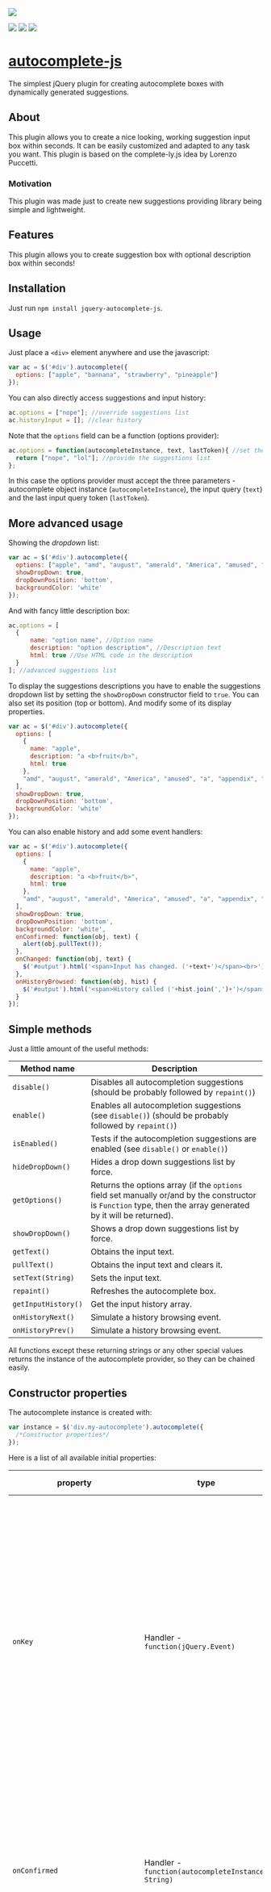 
![](https://nodei.co/npm/jquery-autocomplete-js.png?compact=true)

![](https://img.shields.io/npm/v/jquery-autocomplete-js.svg?style=flat-square)
![](https://img.shields.io/npm/l/jquery-autocomplete-js.svg?style=flat-square)
![](https://img.shields.io/npm/dm/jquery-autocomplete-js.svg?style=flat-square)

# [autocomplete-js](https://www.npmjs.com/package/jquery-autocomplete-js)
The simplest jQuery plugin for creating autocomplete boxes with dynamically generated suggestions.

## About
This plugin allows you to create a nice looking, working suggestion input box within seconds.
It can be easily customized and adapted to any task you want.
This plugin is based on the complete-ly.js idea by Lorenzo Puccetti.

### Motivation
This plugin was made just to create new suggestions providing library being simple and lightweight.

## Features

This plugin allows you to create suggestion box with optional description box within seconds!

## Installation

Just run `npm install jquery-autocomplete-js`.

## Usage

Just place a `<div>` element anywhere and use the javascript:

```javascript
var ac = $('#div').autocomplete({
  options: ["apple", "bannana", "strawberry", "pineapple"]
});
```

You can also directly access suggestions and input history:

```javascript
ac.options = ["nope"]; //override suggestions list
ac.historyInput = []; //clear history
```

Note that the `options` field can be a function (options provider):

```javascript
ac.options = function(autocompleteInstance, text, lastToken){ //set the options provider
  return ["nope", "lol"]; //provide the suggestions list
};
```
In this case the options provider must accept the three parameters - autocomplete object instance (`autocompleteInstance`), the input query (`text`) and the last input query token (`lastToken`).


## More advanced usage

Showing the *dropdown* list:

```javascript
var ac = $('#div').autocomplete({
  options: ["apple", "amd", "august", "amerald", "America", "amused", "a", "appendix", "application", "app"],
  showDropDown: true,
  dropDownPosition: 'bottom',
  backgroundColor: 'white'
});
```

And with fancy little description box:

```javascript
ac.options = [
  {
      name: "option name", //Option name
      description: "option description", //Description text
      html: true //Use HTML code in the description
  }
]; //advanced suggestions list
```


To display the suggestions descriptions you have to enable the suggestions dropdown list by
setting the `showDropDown` constructor field to `true`. You can also set its position (top or bottom).
And modify some of its display properties.

```javascript
var ac = $('#div').autocomplete({
  options: [
    {
      name: "apple",
      description: "a <b>fruit</b>",
      html: true
    },
    "amd", "august", "amerald", "America", "amused", "a", "appendix", "application", "app"
  ],
  showDropDown: true,
  dropDownPosition: 'bottom',
  backgroundColor: 'white'
});
```

You can also enable history and add some event handlers:

```javascript
var ac = $('#div').autocomplete({
  options: [
    {
      name: "apple",
      description: "a <b>fruit</b>",
      html: true
    },
    "amd", "august", "amerald", "America", "amused", "a", "appendix", "application", "app"
  ],
  showDropDown: true,
  dropDownPosition: 'bottom',
  backgroundColor: 'white',
  onConfirmed: function(obj, text) {
    alert(obj.pullText());
  },
  onChanged: function(obj, text) {
    $('#output').html('<span>Input has changed. ('+text+')</span><br>');
  },
  onHistoryBrowsed: function(obj, hist) {
    $('#output').html('<span>History called ('+hist.join(',')+')</span><br>');
  }
});
```

## Simple methods

Just a little amount of the useful methods:


| Method name         | Description                                                                                        |
|---------------------|----------------------------------------------------------------------------------------------------|
| `disable()`         | Disables all autocompletion suggestions (should be probably followed by `repaint()`)                                                     |
| `enable()`          | Enables all autocompletion suggestions (see `disable()`) (should be probably followed by `repaint()`)                                                  |
| `isEnabled()`       | Tests if the autocompletion suggestions are enabled (see `disable()` or `enable()`)                                                     |
| `hideDropDown()`    | Hides a drop down suggestions list by force.                                                                |
| `getOptions()`      | Returns the options array (if the `options` field set manually or/and by the constructor is `Function` type, then the array generated by it will be returned).                                                                |
| `showDropDown()`    | Shows a drop down suggestions list by force.                                                                |
| `getText()`         | Obtains the input text.                                                                            |
| `pullText()`        | Obtains the input text and clears it.                                                                            |
| `setText(String)`   | Sets the input text.                                                                               |
| `repaint()`         | Refreshes the autocomplete box.                                                                    |
| `getInputHistory()` | Get the input history array.                                                                       |
| `onHistoryNext()`   | Simulate a history browsing event.                                                                 |
| `onHistoryPrev()`   | Simulate a history browsing event.                                                                 |

All functions except these returning strings or any other special values returns the instance of the autocomplete provider, so they can be chained easily.

## Constructor properties

The autocomplete instance is created with:
```javascript
var instance = $('div.my-autocomplete').autocomplete({
  /*Constructor properties*/
});
```

Here is a list of all available initial properties:

| property                         | type                                                  | default value   | meaning                                                                     |
|----------------------------------|-------------------------------------------------------|-----------------|----------------------------------------------------------------------------------------------------------------------------------------------------------------------------------------------------------------------------------------------------------------------------------------------------------------------------------------------------------------------|
| `onKey`                          | Handler - `function(jQuery.Event)`       | empty function  | Key input handler. It should be the function accepting one parameter - jQuery event object. The function will be called each time the user will press any non-special key (not arrows and enter) - can be used with `isDisabled` option to disable autocompletion at startup and then call `enable()` to enable the autocompletion on the specified key combination. |
| `onConfirmed`                    | Handler - `function(autocompleteInstance, String)`    | empty function  | Input confirmation handler. It should be the function accepting two parameters - autocomplete object instance and the captured value of the field. The function will be called each time the user hits enter. |
| `onChanged`                      | Handler - `function(autocompleteInstance, String)`    | empty function  | Input change handler. It should be the function accepting two parameters - autocomplete object instance and the captured value of the field. The function will be called each time the user changes anything with the input (key press, text change etc.). |
| `onHistoryBrowsed`               | Handler - `function(autocompleteInstance, String[])`  | empty function  | History browsing handler. It should be the function accepting two parameters - autocomplete object instance and the array containing the input history. The function will be called each time the user uses the history browsing. |
| `isDisabled`                     | Bool                                                  | false           | Disables autocompletion function when at initialization (can be used with `onKey` to enable autocompletion only when specified key combination was made) |
| `showDropDown`                   | Bool                                                  | false           | Enables the dropdown suggestion list                                        |
| `dropDownPosition`               | String                                                | 'bottom'        | Sets the dropdown position (top/bottom).                                    |
| `inputWidth`                     | String                                                | 100%            | CSS width of the input box                                                  |
| `dropDownWidth`                  | String                                                | 50%             | CSS width of the dropdown list                                              |
| `dropDownDescriptionBoxWidth`    | String                                                | 50%             | CSS width of the dropdown list description box                              |
| `fontSize`                       | String                                                | null            | CSS size of the text                                                        |
| `fontFamily`                     | String                                                | null            | CSS font family                                                             |
| `formPromptHtml`                 | String                                                | ''              | HTML code for the prompt                                                    |
| `color`                          | String                                                | null            | Text color                                                                  |
| `hintColor`                      | String                                                | null            | Text color of the suggestion hint                                           |
| `backgroundColor`                | String                                                | null            | CSS background color for the dropdown                                       |
| `dropDownBorderColor`            | String                                                | null            | CSS suggestions drop down border color                                      |
| `dropDownZIndex`                 | Integer                                               | 100             | CSS z-index of the drop down list.                                          |
| `dropDownOnHoverBackgroundColor` | String                                                | null            | CSS background color of the selected drop down suggestion item              |
| `enableHistory`                  | Bool                                                  | true            | Enable browsing the input history.                                          |
| `inputHistory`                   | Array                                                 | []              | Override the input history.                                                 |
| `classes.input`                  | String                                                | null            | Set the class name for the input component.                                 |
| `classes.dropdown`               | String                                                | null            | Set the class name for the drop down component.                             |
| `classes.descriptionBox`         | String                                                | null            | Set the class name for the drop down description box component.             |
| `classes.hint`                   | String                                                | null            | Set the class name for the hint text component.                             |
| `classes.wrapper`                | String                                                | null            | Set the class name for the wrapper component.                               |
| `classes.prompt`                 | String                                                | null            | Set the class name for the prompt component.                                |
| `classes.hoverItem`              | String                                                | null            | Set the class name for the hovered suggestions list item.                   |
| `classes.row`                    | String                                                | null            | Set the class name for the suggestions list row.                            |
| `maxSuggestionsCount`            | Integer                                               | 100             | Set the maximum suggestion entries number.                                  |
| `suggestionBoxHeight`            | String                                                | 75px            | CSS height of the suggestion box.                                           |
| `options`                        | Array                                                 | {}              | All strings that will be displayed as suggestions for the input box.        |
| `blockEvents`                    | Bool                                                  | true            | Blocks the events propagation - if the enter is pressed only the `onConfirmed` handler is invoked and the key event is not further propagated. |


## The autocomplete fields

Here is the list of all useful autocomplete methods and fields:

| Field                   | Type          | Meaning                                                                        |
|-------------------------|---------------|--------------------------------------------------------------------------------|
| `startFrom`             | Integer       | The index the input string is matched from for suggestions                     |
| `options`               | Array         | All string suggestions.                                                        |
| `inputHistory`          | Array         | History of the input.                                                          |
| `dropDown`              | JQuery object | The drop down component.                                                       |
| `formPrompt`            | JQuery object | The propmpt component                                                          |
| `hint`                  | JQuery object | The hint component                                                             |
| `input`                 | JQuery object | The input box object                                                           |
| `formWrapper`           | JQuery object | The wrapper component.                                                         |
| `historyBrowsingActive` | Bool          | The bool value indicating if the user currently is browsing the input history. |
| `historyIndex`          | Integer       | The currently browsed history index.                                           |
